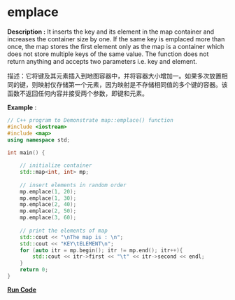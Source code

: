 # emplace

**Description :** It inserts the key and its element in the map container and increases the container size by one. If the same key is emplaced more than once, the map stores the first element only as the map is a container which does not store multiple keys of the same value. The function does not return anything and accepts two parameters i.e. key and element.

描述：它将键及其元素插入到地图容器中，并将容器大小增加一。如果多次放置相同的键，则映射仅存储第一个元素，因为映射是不存储相同值的多个键的容器。该函数不返回任何内容并接受两个参数，即键和元素。

**Example** :

```cpp
// C++ program to Demonstrate map::emplace() function 
#include <iostream>
#include <map>
using namespace std; 
  
int main() { 

    // initialize container 
    std::map<int, int> mp; 
  
    // insert elements in random order 
    mp.emplace(1, 20); 
    mp.emplace(1, 30); 
    mp.emplace(2, 40); 
    mp.emplace(2, 50); 
    mp.emplace(3, 60); 
  
    // print the elements of map 
    std::cout << "\nThe map is : \n"; 
    std::cout << "KEY\tELEMENT\n"; 
    for (auto itr = mp.begin(); itr != mp.end(); itr++){ 
        std::cout << itr->first << "\t" << itr->second << endl; 
    }
    return 0; 
} 
```

**[Run Code](https://rextester.com/BFKLQ90982)**
